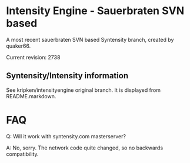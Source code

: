 Intensity Engine - Sauerbraten SVN based
================

A most recent sauerbraten SVN based Syntensity branch,
created by quaker66.

Current revision: 2738


Syntensity/Intensity information
--------------------

See kripken/intensityengine original branch. It is displayed
from README.markdown.


FAQ
=====

Q: Will it work with syntensity.com masterserver?

A: No, sorry. The network code quite changed, so no backwards compatibility.
